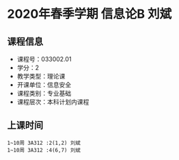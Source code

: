 # 2020年春季学期 信息论B 刘斌






## 课程信息

- 课程号：033002.01
- 学分：2
- 教学类型：理论课
- 开课单位：信息安全
- 课程类别：专业基础
- 课程层次：本科计划内课程

## 上课时间

```
1~10周 3A312 :2(1,2) 刘斌
1~10周 3A312 :4(6,7) 刘斌
```

